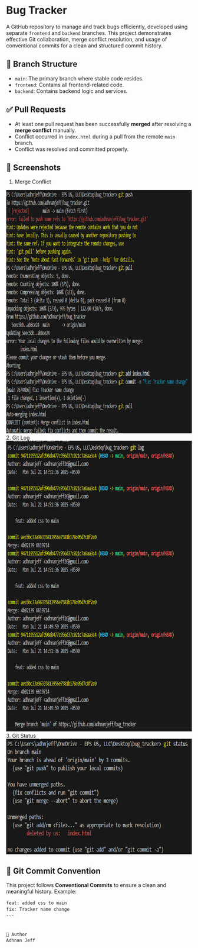 # Bug Tracker

A GitHub repository to manage and track bugs efficiently, developed using separate `frontend` and `backend` branches. This project demonstrates effective Git collaboration, merge conflict resolution, and usage of conventional commits for a clean and structured commit history.

## 🔀 Branch Structure

- `main`: The primary branch where stable code resides.
- `frontend`: Contains all frontend-related code.
- `backend`: Contains backend logic and services.

## ✅ Pull Requests

- At least one pull request has been successfully **merged** after resolving a **merge conflict** manually.
- Conflict occurred in `index.html` during a pull from the remote `main` branch.
- Conflict was resolved and committed properly.

## 📸 Screenshots
1. Merge Conflict
<img width="968" height="658" alt="MergeConflict_Resolved" src="https://github.com/adhnanjeff/bug_tracker/blob/main/MergeConflict_Resolved.png" />
2. Git Log
<img width="885" height="786" alt="Git_logs" src="https://github.com/adhnanjeff/bug_tracker/blob/main/Git_logs.png" />
3. Git Status
<img width="696" height="312" alt="git_status" src="https://github.com/adhnanjeff/bug_tracker/blob/main/git_status.png" />

## 🧾 Git Commit Convention

This project follows **Conventional Commits** to ensure a clean and meaningful history. Example:
```bash
feat: added css to main
fix: Tracker name change
---


👤 Author
Adhnan Jeff
